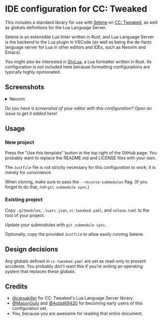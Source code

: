 # IDE configuration for CC: Tweaked

This includes a standard library for use with [Selene](https://kampfkarren.github.io/selene/selene.html) on [CC: Tweaked](https://computercraft.cc), as well as globals definitions for the Lua Language Server.

Selene is an extensible Lua linter written in Rust, and Lua Language Server is the backend to the Lua plugin in VSCode (as well as being the de-facto language server for Lua in other editors and IDEs, such as Neovim and Emacs).

You might also be interested in [StyLua](https://github.com/JohnnyMorganz/StyLua), a Lua formatter written in Rust. Its configuration is not included here because formatting configurations are typically highly opinionated.

## Screenshots

<details><summary>Neovim</summary>
<img src="doc/assets/neovim-dracula-lualine.png" alt="Neovim with the Dracula theme and the Lualine plugin.">
Neovim with the Dracula theme and Lualine plugin.
</details>

*Do you have a screenshot of your editor with this configuration? Open an issue to get it added here!*

## Usage

### New project
Press the "Use this template" button in the top right of the GitHub page. You probably want to replace the README.md and LICENSE files with your own.

The `Justfile` file is not strictly necessary for this configuration to work; it is merely for convinience.

When cloning, make sure to pass the `--recurse-submodules` flag. (If you forgot to do that, run `git submodule sync`.)

### Existing project

Copy `.gitmodules`, `.luarc.json`, `cc-tweaked.yaml`, and `selene.toml` to the root of your project.

Update your submodules with `git submodule sync`.

Optionally, copy the provided `Justfile` to allow easily running Selene.

## Design decisions

Any globals defined in `cc-tweaked.yaml` are set as read-only to prevent accidents.
You probably don't want this if you're writing an operating system that replaces these globals.

## Credits
- [@carsakiller](https://github.com/carsakiller) for CC: Tweaked's Lua Language Server library.
- [@MasonGulu](https://github.com/MasonGulu) and [@Autist69420](https://github.com/Autist69420) for becoming early users of this configuration set.
- You, because you are awesome for reading that entire document.
